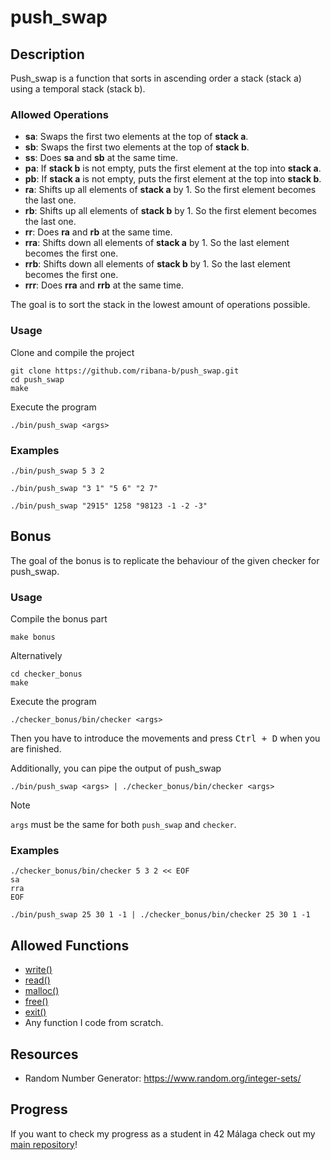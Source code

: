 # push_swap

## Description

Push_swap is a function that sorts in ascending order a stack (stack a) using a temporal stack (stack b).

### Allowed Operations

- **sa**: Swaps the first two elements at the top of **stack a**.
- **sb**: Swaps the first two elements at the top of **stack b**.
- **ss**: Does **sa** and **sb** at the same time.
- **pa**: If **stack b** is not empty, puts the first element at the top into **stack a**.
- **pb**: If **stack a** is not empty, puts the first element at the top into **stack b**.
- **ra**: Shifts up all elements of **stack a** by 1. So the first element becomes the last one.
- **rb**: Shifts up all elements of **stack b** by 1. So the first element becomes the last one.
- **rr**: Does **ra** and **rb** at the same time.
- **rra**: Shifts down all elements of **stack a** by 1. So the last element becomes the first one.
- **rrb**: Shifts down all elements of **stack b** by 1. So the last element becomes the first one.
- **rrr**: Does **rra** and **rrb** at the same time.

The goal is to sort the stack in the lowest amount of operations possible.

### Usage

Clone and compile the project
```shell
git clone https://github.com/ribana-b/push_swap.git
cd push_swap
make
```

Execute the program
```shell
./bin/push_swap <args>
```

### Examples

```shell
./bin/push_swap 5 3 2
```

```shell
./bin/push_swap "3 1" "5 6" "2 7"
```

```shell
./bin/push_swap "2915" 1258 "98123 -1 -2 -3" 
```

## Bonus

The goal of the bonus is to replicate the behaviour of the given checker for push_swap.

### Usage

Compile the bonus part
```shell
make bonus
```
Alternatively
```shell
cd checker_bonus
make
```

Execute the program
```shell
./checker_bonus/bin/checker <args>
```

Then you have to introduce the movements and press <kbd>Ctrl + D</kbd> when you are finished.

Additionally, you can pipe the output of push_swap
```
./bin/push_swap <args> | ./checker_bonus/bin/checker <args>
```

> [!NOTE]
> `args` must be the same for both `push_swap` and `checker`.

### Examples

```shell
./checker_bonus/bin/checker 5 3 2 << EOF
sa
rra
EOF
```

```
./bin/push_swap 25 30 1 -1 | ./checker_bonus/bin/checker 25 30 1 -1
```

## Allowed Functions

- [write()](https://man7.org/linux/man-pages/man2/write.2.html)
- [read()](https://linux.die.net/man/3/read)
- [malloc()](https://www.man7.org/linux/man-pages/man3/malloc.3.html)
- [free()](https://linux.die.net/man/3/free)
- [exit()](https://linux.die.net/man/3/exit)
- Any function I code from scratch.

## Resources

- Random Number Generator: https://www.random.org/integer-sets/

## Progress

If you want to check my progress as a student in 42 Málaga check out my [main repository](https://github.com/SrVariable/42Malaga)!
